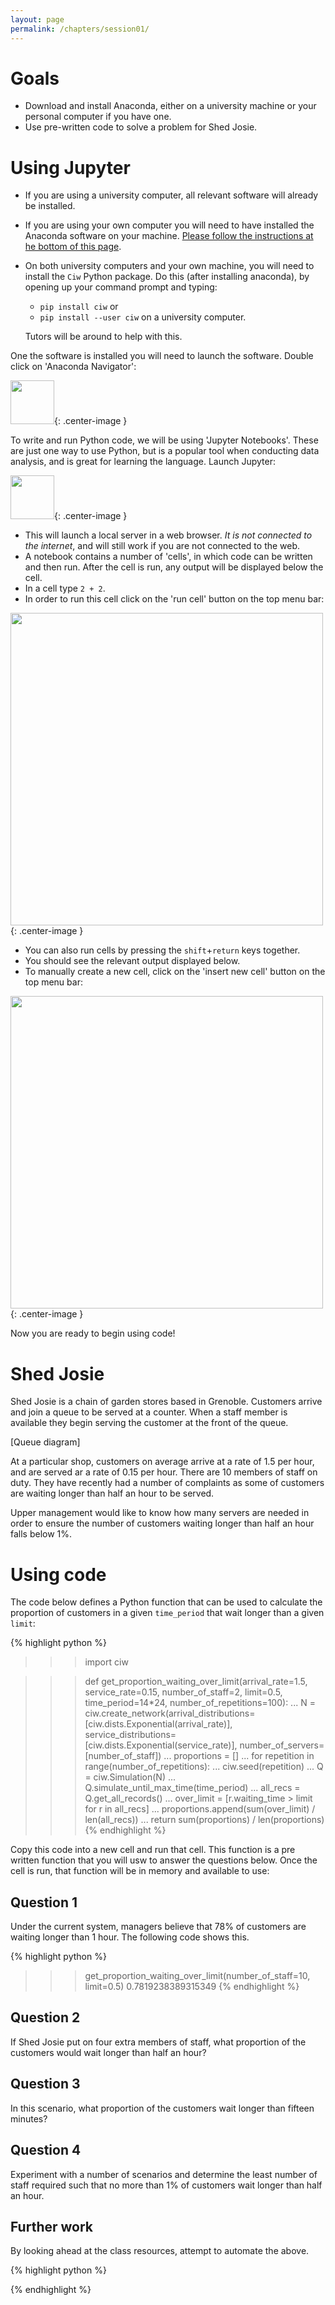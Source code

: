 ```yaml
---
layout: page
permalink: /chapters/session01/
---
```


# Goals

+ Download and install Anaconda, either on a university machine or your personal computer if you have one.
+ Use pre-written code to solve a problem for Shed Josie.

# Using Jupyter

+ If you are using a university computer, all relevant software will already be installed.
+ If you are using your own computer you will need to have installed the Anaconda software on your machine. [Please follow the instructions at he bottom of this page](/cm/session00/).
+ On both university computers and your own machine, you will need to install the `Ciw` Python package. Do this (after installing anaconda), by opening up your command prompt and typing:

  + `pip install ciw` or
  + `pip install --user ciw` on a university computer.
  
  Tutors will be around to help with this.

One the software is installed you will need to launch the software.
Double click on 'Anaconda Navigator':

<img src="/cm/assets/navigator.png" width="70">{: .center-image }

To write and run Python code, we will be using 'Jupyter Notebooks'. These are just one way to use Python, but is a popular tool when conducting data analysis, and is great for learning the language.
Launch Jupyter:

<img src="/cm/assets/jupyter.png" width="70">{: .center-image }

  + This will launch a local server in a web browser. *It is not connected to the internet*, and will still work if you are not connected to the web.
  + A notebook contains a number of 'cells', in which code can be written and then run. After the cell is run, any output will be displayed below the cell.
  + In a cell type `2 + 2`.
  + In order to run this cell click on the 'run cell' button on the top menu bar:

  <img src="/cm/assets/run.png" width="500">{: .center-image }

  
  + You can also run cells by pressing the `shift`+`return` keys together.
  + You should see the relevant output displayed below.
  + To manually create a new cell, click on the 'insert new cell' button on the top menu bar:
  
  <img src="/cm/assets/new-cell.png" width="500">{: .center-image }

Now you are ready to begin using code!

# Shed Josie

Shed Josie is a chain of garden stores based in Grenoble. Customers arrive and join a queue to be served at a counter. When a staff member is available they begin serving the customer at the front of the queue.

[Queue diagram]

At a particular shop, customers on average arrive at a rate of 1.5 per hour, and are served ar a rate of 0.15 per hour. There are 10 members of staff on duty.
They have recently had a number of complaints as some of customers are waiting longer than half an hour to be served.

Upper management would like to know how many servers are needed in order to ensure the number of customers waiting longer than half an hour falls below 1%.

Using code
==========

The code below defines a Python function that can be used to calculate the proportion of customers in a given `time_period` that wait longer than a given `limit`:

{% highlight python %}
>>> import ciw

>>> def get_proportion_waiting_over_limit(arrival_rate=1.5, service_rate=0.15, number_of_staff=2, limit=0.5, time_period=14*24, number_of_repetitions=100):
...     N = ciw.create_network(arrival_distributions=[ciw.dists.Exponential(arrival_rate)], service_distributions=[ciw.dists.Exponential(service_rate)], number_of_servers=[number_of_staff])
...     proportions = []
...     for repetition in range(number_of_repetitions):
...         ciw.seed(repetition)
...         Q = ciw.Simulation(N)
...         Q.simulate_until_max_time(time_period)
...         all_recs = Q.get_all_records()
...         over_limit = [r.waiting_time > limit for r in all_recs]
...         proportions.append(sum(over_limit) / len(all_recs))
...     return sum(proportions) / len(proportions)
{% endhighlight %}

Copy this code into a new cell and run that cell.
This function is a pre written function that you will usw to answer the questions below.
Once the cell is run, that function will be in memory and available to use:

## Question 1

Under the current system, managers believe that 78% of customers are waiting longer than 1 hour. The following code shows this.

{% highlight python %}
>>> get_proportion_waiting_over_limit(number_of_staff=10, limit=0.5)
0.7819238389315349
{% endhighlight %}

## Question 2

If Shed Josie put on four extra members of staff, what proportion of the customers would wait longer than half an hour?



## Question 3

In this scenario, what proportion of the customers wait longer than fifteen minutes?



## Question 4

Experiment with a number of scenarios and determine the least number of staff required such that no more than 1% of customers wait longer than half an hour.









## Further work

By looking ahead at the class resources, attempt to automate the above.



{% highlight python %}

{% endhighlight %}

